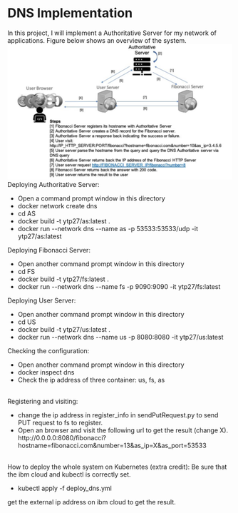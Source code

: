 <h1> DNS Implementation </h1>
In this project, I will implement a Authoritative Server for my network of applications. Figure below shows an overview of the system.
<img src = "pic/overview.jpg">
Deploying Authoritative Server:
<ul> 
	<li>Open a command prompt window in this directory</li>
	<li>docker network create dns</li>
	<li>cd AS</li>
	<li>docker build -t ytp27/as:latest .</li>
	<li>docker run --network dns --name as -p 53533:53533/udp -it ytp27/as:latest</li>
</ul> 
Deploying Fibonacci Server:
<ul> 
	<li>Open another command prompt window in this directory</li>
	<li>cd FS</li>
	<li>docker build -t ytp27/fs:latest .</li>
	<li>docker run --network dns --name fs -p 9090:9090 -it ytp27/fs:latest</li>
</ul> 
Deploying User Server:
<ul> 
	<li>Open another command prompt window in this directory</li>
	<li>cd US</li>
	<li>docker build -t ytp27/us:latest .</li>
	<li>docker run --network dns --name us -p 8080:8080 -it ytp27/us:latest</li>
</ul> 
Checking the configuration:
<ul> 
	<li>Open another command prompt window in this directory</li>
	<li>docker inspect dns</li>
	<li>Check the ip address of three container: us, fs, as</li>
	<img scr = "pic/config.png">
</ul> 

Registering and visiting:
<ul> 
	<li>change the ip address in register_info in sendPutRequest.py to send PUT request to fs to register.</li>
	<li>Open an browser and visit the following url to get the result (change X). http://0.0.0.0:8080/fibonacci?hostname=fibonacci.com&number=13&as_ip=X&as_port=53533</li>
	<img scr = "pic/res.png">
</ul>  

How to deploy the whole system on Kubernetes (extra credit):
Be sure that the ibm cloud and kubectl is correctly set.
<ul> 
	<li>kubectl apply -f deploy_dns.yml</li>
</ul> 
get the external ip address on ibm cloud to get the result.
